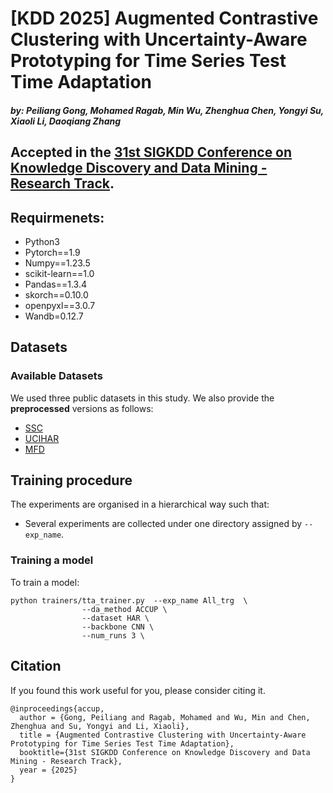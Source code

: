 # [KDD 2025] Augmented Contrastive Clustering with Uncertainty-Aware Prototyping for Time Series Test Time Adaptation
#### *by: Peiliang Gong, Mohamed Ragab, Min Wu, Zhenghua Chen, Yongyi Su, Xiaoli Li, Daoqiang Zhang* <br/> 

## Accepted in the [31st SIGKDD Conference on Knowledge Discovery and Data Mining - Research Track](https://kdd2025.kdd.org).


## Requirmenets:
- Python3
- Pytorch==1.9
- Numpy==1.23.5
- scikit-learn==1.0
- Pandas==1.3.4
- skorch==0.10.0 
- openpyxl==3.0.7
- Wandb=0.12.7

## Datasets

### Available Datasets
We used three public datasets in this study. We also provide the **preprocessed** versions as follows:
- [SSC](https://researchdata.ntu.edu.sg/dataset.xhtml?persistentId=doi:10.21979/N9/UD1IM9)
- [UCIHAR](https://researchdata.ntu.edu.sg/dataset.xhtml?persistentId=doi:10.21979/N9/0SYHTZ)
- [MFD](https://researchdata.ntu.edu.sg/dataset.xhtml?persistentId=doi:10.21979/N9/PU85XN)


## Training procedure

The experiments are organised in a hierarchical way such that:
- Several experiments are collected under one directory assigned by `--exp_name`.

### Training a model

To train a model:

```
python trainers/tta_trainer.py  --exp_name All_trg  \
                --da_method ACCUP \
                --dataset HAR \
                --backbone CNN \
                --num_runs 3 \
```

## Citation
If you found this work useful for you, please consider citing it.

```
@inproceedings{accup,
  author = {Gong, Peiliang and Ragab, Mohamed and Wu, Min and Chen, Zhenghua and Su, Yongyi and Li, Xiaoli},
  title = {Augmented Contrastive Clustering with Uncertainty-Aware Prototyping for Time Series Test Time Adaptation},
  booktitle={31st SIGKDD Conference on Knowledge Discovery and Data Mining - Research Track},
  year = {2025}
}
```


